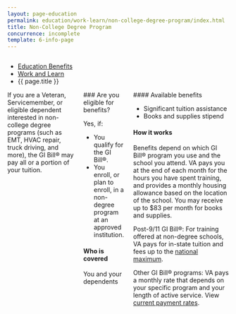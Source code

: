 ```yaml
---
layout: page-education
permalink: education/work-learn/non-college-degree-program/index.html
title: Non-College Degree Program
concurrence: incomplete
template: 6-info-page
---
```


<div class="splash" markdown="0">
<div class="row" markdown="0">
<div class="small-12 columns" markdown="0">

<ul class="breadcrumbs" role="menubar" aria-label="Primary">
<li class="parent"><a href="{{ site.url }}/education/">Education Benefits</a></li>
<li class="parent"><a href="{{ site.url }}/education/work-learn/">Work and Learn</a></li>
<li class="active">{{ page.title }}</li>
</ul>

</div>
</div>
</div>

<div class="main" role="main" markdown="0">

<!--<div class="action-bar">
  <div class="row">
    <div class="small-12 columns">

    </div>
  </div>  
</div>-->

<div class="section one" markdown="0">
<div class="primary" markdown="0">
<div class="row" markdown="0">
<div class="small-12 columns" markdown="1">
<div markdown="1">
If you are a Veteran, Servicemember, or eligible dependent interested in non-college degree programs (such as EMT, HVAC repair, truck driving, and more), the GI Bill® may pay all or a portion of your tuition.
</div>
<div class="call-out" markdown="1">
### Are you eligible for benefits?

Yes, if:

- You qualify for the GI Bill®.
-	You enroll, or plan to enroll, in a non-degree program at an approved institution.

#### Who is covered

You and your dependents
</div>
<div markdown="1">
#### Available benefits

- Significant tuition assistance
- Books and supplies stipend

#### How it works

Benefits depend on which GI Bill® program you use and the school you attend. VA pays you at the end of each month for the hours you have spent training, and provides a monthly housing allowance based on the location of the school. You may receive up to $83 per month for books and supplies.

Post-9/11 GI Bill®: For training offered at non-degree schools, VA pays for in-state tuition and fees up to the [national maximum](http://www.benefits.va.gov/GIBILL/resources/benefits_resources/rate_tables.asp).

Other GI Bill® programs: VA pays a monthly rate that depends on your specific program and your length of active service. View [current payment rates](http://www.benefits.va.gov/gibill/resources/benefits_resources/rate_tables.asp).
</div>
</div>

</div>
</div>

</div>
